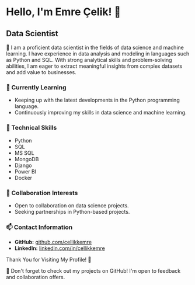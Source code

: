 # Hello, I'm Emre Çelik! 👋

## Data Scientist

🚀 I am a proficient data scientist in the fields of data science and machine learning. I have experience in 
data analysis and modeling in languages such as Python and SQL. With strong analytical skills and 
problem-solving abilities, I am eager to extract meaningful insights from complex datasets and add 
value to businesses.


### 🌱 Currently Learning
- Keeping up with the latest developments in the Python programming language.
- Continuously improving my skills in data science and machine learning.

### 🔧 Technical Skills
- Python
- SQL
- MS SQL
- MongoDB
- Django
- Power BI
- Docker



### 🤝 Collaboration Interests
- Open to collaboration on data science projects.
- Seeking partnerships in Python-based projects.

### 📫 Contact Information
- **GitHub:** [github.com/cellikkemre](https://github.com/cellikkemre)
- **LinkedIn:** [linkedin.com/in/cellikkemre](https://www.linkedin.com/in/cellikkemre/)

Thank You for Visiting My Profile! 🙏

👀 Don't forget to check out my projects on GitHub! I'm open to feedback and collaboration offers.

